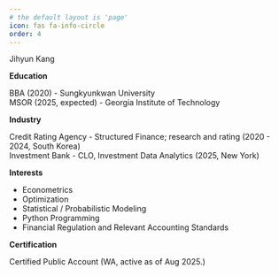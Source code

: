 ```yaml
---
# the default layout is 'page'
icon: fas fa-info-circle
order: 4
---
```


Jihyun Kang

**Education**

BBA (2020) - Sungkyunkwan University \
MSOR (2025, expected) - Georgia Institute of Technology

**Industry**

Credit Rating Agency - Structured Finance; research and rating (2020 - 2024, South Korea) \
Investment Bank - CLO, Investment Data Analytics (2025, New York)

**Interests**

- Econometrics
- Optimization
- Statistical / Probabilistic Modeling
- Python Programming
- Financial Regulation and Relevant Accounting Standards

**Certification**

Certified Public Account (WA, active as of Aug 2025.)
